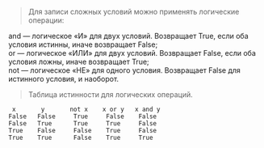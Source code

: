 > Для записи сложных условий можно применять логические операции:

and — логическое «И» для двух условий. Возвращает True, если оба условия истинны, иначе возвращает False;  
or — логическое «ИЛИ» для двух условий. Возвращает False, если оба условия ложны, иначе возвращает True;  
not — логическое «НЕ» для одного условия. Возвращает False для истинного условия, и наоборот.

> Таблица истинности для логических операций.

```
 x	     y	     not x	  x or y   x and y
False	False	  True	   False	False
False	True	  True	   True	    False
True	False	  False	   True	    False
True	True	  False	   True	    True
```





